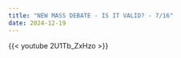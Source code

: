 ```yaml
---
title: "NEW MASS DEBATE - IS IT VALID? - 7/16"
date: 2024-12-19
---
```


{{< youtube 2U1Tb_ZxHzo >}}
